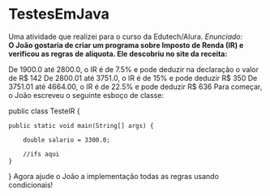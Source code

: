 # TestesEmJava
Uma atividade que realizei para o curso da Edutech/Alura.
*Enunciado:*
<br>
**O João gostaria de criar um programa sobre Imposto de Renda (IR) e verificou as regras de alíquota. Ele descobriu no site da receita:**

De 1900.0 até 2800.0, o IR é de 7.5% e pode deduzir na declaração o valor de R$ 142
De 2800.01 até 3751.0, o IR é de 15% e pode deduzir R$ 350
De 3751.01 até 4664.00, o IR é de 22.5% e pode deduzir R$ 636
Para começar, o João escreveu o seguinte esboço de classe:

public class TesteIR {

    public static void main(String[] args) {

        double salario = 3300.0;

        //ifs aqui
    }
}
Agora ajude o João a implementação todas as regras usando condicionais!
